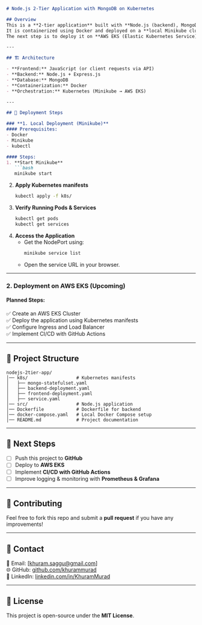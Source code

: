 ```markdown
# Node.js 2-Tier Application with MongoDB on Kubernetes

## Overview
This is a **2-tier application** built with **Node.js (backend), MongoDB (database), and Kubernetes** for deployment.  
It is containerized using Docker and deployed on a **local Minikube cluster**.  
The next step is to deploy it on **AWS EKS (Elastic Kubernetes Service).**

---

## 🏗️ Architecture

- **Frontend:** JavaScript (or client requests via API)
- **Backend:** Node.js + Express.js
- **Database:** MongoDB
- **Containerization:** Docker
- **Orchestration:** Kubernetes (Minikube → AWS EKS)

---

## 🚀 Deployment Steps

### **1. Local Deployment (Minikube)**
#### Prerequisites:
- Docker
- Minikube
- kubectl

#### Steps:
1. **Start Minikube**  
   ```bash
   minikube start
   ```
2. **Apply Kubernetes manifests**  
   ```bash
   kubectl apply -f k8s/
   ```
3. **Verify Running Pods & Services**  
   ```bash
   kubectl get pods
   kubectl get services
   ```
4. **Access the Application**  
   - Get the NodePort using:  
     ```bash
     minikube service list
     ```
   - Open the service URL in your browser.

---

### **2. Deployment on AWS EKS (Upcoming)**
#### Planned Steps:
✅ Create an AWS EKS Cluster  
✅ Deploy the application using Kubernetes manifests  
✅ Configure Ingress and Load Balancer  
✅ Implement CI/CD with GitHub Actions  

---

## 📁 Project Structure

```
nodejs-2tier-app/
│── k8s/                  # Kubernetes manifests
│   ├── mongo-statefulset.yaml
│   ├── backend-deployment.yaml
│   ├── frontend-deployment.yaml
│   ├── service.yaml
│── src/                  # Node.js application
│── Dockerfile            # Dockerfile for backend
│── docker-compose.yaml   # Local Docker Compose setup
│── README.md             # Project documentation
```

---

## 📌 Next Steps
- [ ] Push this project to **GitHub**
- [ ] Deploy to **AWS EKS**
- [ ] Implement **CI/CD with GitHub Actions**
- [ ] Improve logging & monitoring with **Prometheus & Grafana**

---

## 🤝 Contributing
Feel free to fork this repo and submit a **pull request** if you have any improvements!

---

## 🔗 Contact
📧 Email: [khuram.saggu@gmail.com]  
🌐 GitHub: [github.com/khurammurad](https://github.com/khurammurad)  
🚀 LinkedIn: [linkedin.com/in/KhuramMurad](https://linkedin.com/in/KhuramMurad)

---

## 📜 License
This project is open-source under the **MIT License**.
```
